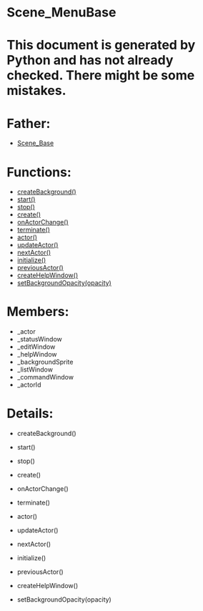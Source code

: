 Scene_MenuBase
===

# This document is generated by Python and has not already checked. There might be some mistakes.

# Father:
* [Scene_Base](Scene_Base.md)


# Functions:
* [createBackground()](#createBackground)
* [start()](#start)
* [stop()](#stop)
* [create()](#create)
* [onActorChange()](#onActorChange)
* [terminate()](#terminate)
* [actor()](#actor)
* [updateActor()](#updateActor)
* [nextActor()](#nextActor)
* [initialize()](#initialize)
* [previousActor()](#previousActor)
* [createHelpWindow()](#createHelpWindow)
* [setBackgroundOpacity(opacity)](#setBackgroundOpacity)

# Members:
* _actor
* _statusWindow
* _editWindow
* _helpWindow
* _backgroundSprite
* _listWindow
* _commandWindow
* _actorId

# Details:
<p id=createBackground></p>

* createBackground()
	

<p id=start></p>

* start()
	

<p id=stop></p>

* stop()
	

<p id=create></p>

* create()
	

<p id=onActorChange></p>

* onActorChange()
	

<p id=terminate></p>

* terminate()
	

<p id=actor></p>

* actor()
	

<p id=updateActor></p>

* updateActor()
	

<p id=nextActor></p>

* nextActor()
	

<p id=initialize></p>

* initialize()
	

<p id=previousActor></p>

* previousActor()
	

<p id=createHelpWindow></p>

* createHelpWindow()
	

<p id=setBackgroundOpacity></p>

* setBackgroundOpacity(opacity)
	

